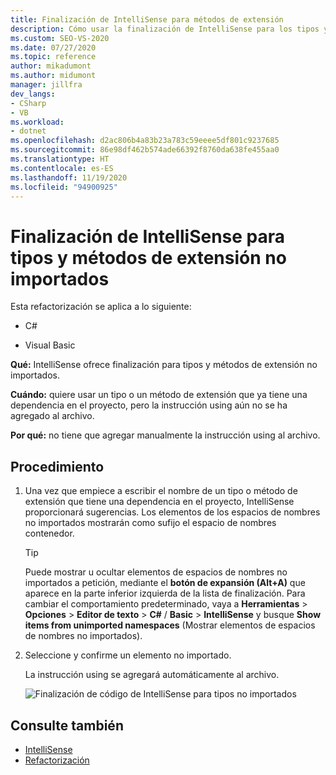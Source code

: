```yaml
---
title: Finalización de IntelliSense para métodos de extensión
description: Cómo usar la finalización de IntelliSense para los tipos y los métodos de extensión que aún no se han importado con una directiva `using`.
ms.custom: SEO-VS-2020
ms.date: 07/27/2020
ms.topic: reference
author: mikadumont
ms.author: midumont
manager: jillfra
dev_langs:
- CSharp
- VB
ms.workload:
- dotnet
ms.openlocfilehash: d2ac806b4a83b23a783c59eeee5df801c9237685
ms.sourcegitcommit: 86e98df462b574ade66392f8760da638fe455aa0
ms.translationtype: HT
ms.contentlocale: es-ES
ms.lasthandoff: 11/19/2020
ms.locfileid: "94900925"
---
```

# <a name="intellisense-completion-for-unimported-types-and-extension-methods"></a>Finalización de IntelliSense para tipos y métodos de extensión no importados

Esta refactorización se aplica a lo siguiente:

- C#

- Visual Basic

**Qué:** IntelliSense ofrece finalización para tipos y métodos de extensión no importados.

**Cuándo:** quiere usar un tipo o un método de extensión que ya tiene una dependencia en el proyecto, pero la instrucción using aún no se ha agregado al archivo.

**Por qué:** no tiene que agregar manualmente la instrucción using al archivo.

## <a name="how-to"></a>Procedimiento

1. Una vez que empiece a escribir el nombre de un tipo o método de extensión que tiene una dependencia en el proyecto, IntelliSense proporcionará sugerencias. Los elementos de los espacios de nombres no importados mostrarán como sufijo el espacio de nombres contenedor.

   > [!TIP]
   > Puede mostrar u ocultar elementos de espacios de nombres no importados a petición, mediante el **botón de expansión (Alt+A)** que aparece en la parte inferior izquierda de la lista de finalización. Para cambiar el comportamiento predeterminado, vaya a **Herramientas** > **Opciones** > **Editor de texto** > **C#**  / **Basic** > **IntelliSense** y busque **Show items from unimported namespaces** (Mostrar elementos de espacios de nombres no importados).

2. Seleccione y confirme un elemento no importado.

   La instrucción using se agregará automáticamente al archivo.

   ![Finalización de código de IntelliSense para tipos no importados](media/intellisense-completion-unimported-types.png)

## <a name="see-also"></a>Consulte también

- [IntelliSense](../using-intellisense.md)
- [Refactorización](../refactoring-in-visual-studio.md)
